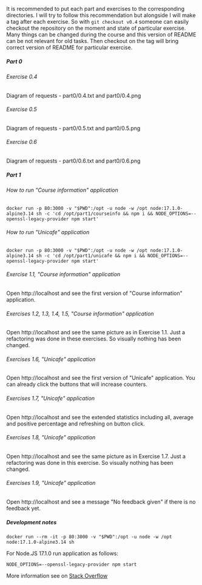 It is recommended to put each part and exercises to the corresponding directories. I will try to follow this
recommendation but alongside I will make a tag after each exercise. So with `git checkout v0.4` someone can easily
checkout the repository on the moment and state of particular exercise. Many things can be changed during the course and
this version of README can be not relevant for old tasks. Then checkout on the tag will bring correct version of README
for particular exercise.

##### Part 0

###### Exercise 0.4

Diagram of requests - part0/0.4.txt and part0/0.4.png

###### Exercise 0.5

Diagram of requests - part0/0.5.txt and part0/0.5.png

###### Exercise 0.6

Diagram of requests - part0/0.6.txt and part0/0.6.png

##### Part 1

###### How to run "Course information" application

```shell
docker run -p 80:3000 -v "$PWD":/opt -u node -w /opt node:17.1.0-alpine3.14 sh -c 'cd /opt/part1/courseinfo && npm i && NODE_OPTIONS=--openssl-legacy-provider npm start'
```

###### How to run "Unicafe" application

```shell
docker run -p 80:3000 -v "$PWD":/opt -u node -w /opt node:17.1.0-alpine3.14 sh -c 'cd /opt/part1/unicafe && npm i && NODE_OPTIONS=--openssl-legacy-provider npm start'
```

###### Exercise 1.1, "Course information" application

Open http://localhost and see the first version of "Course information" application.

###### Exercises 1.2, 1.3, 1.4, 1.5, "Course information" application

Open http://localhost and see the same picture as in Exercise 1.1. Just a refactoring was done in these exercises. So
visually nothing has been changed.

###### Exercises 1.6, "Unicafe" application

Open http://localhost and see the first version of "Unicafe" application. You can already click the buttons that will
increase counters.

###### Exercises 1.7, "Unicafe" application

Open http://localhost and see the extended statistics including all, average and positive percentage and refreshing on
button click.

###### Exercises 1.8, "Unicafe" application

Open http://localhost and see the same picture as in Exercise 1.7. Just a refactoring was done in this exercise. So
visually nothing has been changed.

###### Exercises 1.9, "Unicafe" application

Open http://localhost and see a message "No feedback given" if there is no feedback yet.

##### Development notes

```shell
docker run --rm -it -p 80:3000 -v "$PWD":/opt -u node -w /opt node:17.1.0-alpine3.14 sh
```

For Node.JS 17.1.0 run application as follows:

```shell
NODE_OPTIONS=--openssl-legacy-provider npm start
```

More information see on
[Stack Overflow](https://stackoverflow.com/questions/69665222/node-17-0-1-causes-some-error-digital-envelope-routinesunsupported)
